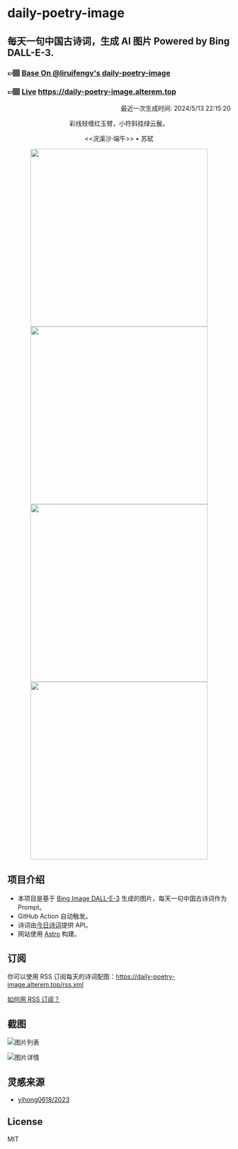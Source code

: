 
# daily-poetry-image

## 每天一句中国古诗词，生成 AI 图片 Powered by Bing DALL-E-3.

### 👉🏽 [Base On @liruifengv's daily-poetry-image](https://github.com/liruifengv/daily-poetry-image)

### 👉🏽 [Live](https://daily-poetry-image.alterem.top/) https://daily-poetry-image.alterem.top

<p align="right">
  最近一次生成时间: 2024/5/13 22:15:20
</p>
<p align="center">
彩线轻缠红玉臂，小符斜挂绿云鬟。
</p>
<p align="center">
<<浣溪沙·端午>> • 苏轼
</p>
<p align="center">
<img src="https://tse1.mm.bing.net/th/id/OIG3.3TlMtM4AdRFJ9.Pl1PNX" height="400" width="400" />
<img src="https://tse4.mm.bing.net/th/id/OIG3.upbaOBg11BfbsQP7HNuo" height="400" width="400" />
<img src="https://tse3.mm.bing.net/th/id/OIG3.aLUk2ovT8agnSL7MQPc1" height="400" width="400" />
<img src="https://tse3.mm.bing.net/th/id/OIG3.ffT7JVvEA8ry8wq3IB1q" height="400" width="400" />
</p>

## 项目介绍

-   本项目是基于 [Bing Image DALL-E-3](https://www.bing.com/images/create) 生成的图片，每天一句中国古诗词作为 Prompt。
-   GitHub Action 自动触发。
-   诗词由[今日诗词](https://www.jinrishici.com/)提供 API。
-   网站使用 [Astro](https://astro.build) 构建。

## 订阅

你可以使用 RSS 订阅每天的诗词配图：https://daily-poetry-image.alterem.top/rss.xml

[如何用 RSS 订阅？](https://zhuanlan.zhihu.com/p/55026716)

## 截图

![图片列表](./screenshots/Snipaste_2023-12-28_21-00-26.png)

![图片详情](./screenshots/Snipaste_2023-12-28_21-00-53.png)

## 灵感来源

-   [yihong0618/2023](https://github.com/yihong0618/2023)

## License

MIT
